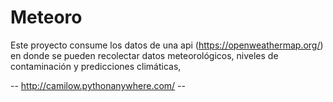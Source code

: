 # Meteoro
Este proyecto consume los datos de una api (https://openweathermap.org/) en donde se pueden recolectar datos meteorológicos, niveles de contaminación y predicciones climáticas,

-- http://camilow.pythonanywhere.com/ --

